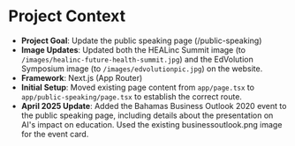 # Project Context

- **Project Goal**: Update the public speaking page (/public-speaking)
- **Image Updates**: Updated both the HEALinc Summit image (to `/images/healinc-future-health-summit.jpg`) and the EdVolution Symposium image (to `/images/edvolutionpic.jpg`) on the website.
- **Framework**: Next.js (App Router)
- **Initial Setup**: Moved existing page content from `app/page.tsx` to `app/public-speaking/page.tsx` to establish the correct route.
- **April 2025 Update**: Added the Bahamas Business Outlook 2020 event to the public speaking page, including details about the presentation on AI's impact on education. Used the existing businessoutlook.png image for the event card.
